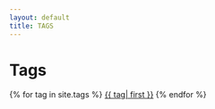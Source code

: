 ```yaml
---
layout: default
title: TAGS
---
```


<div class="tags">
    <h1>Tags</h1>
    {% for tag in site.tags %}
    <a style="font-size: {{ tag | last | size | times: 100 | divided_by: site.tags.size | plus: 80 }}%;" href="/tagposts.html" title="">{{ tag| first }}</a>
    {% endfor %}
</div>
